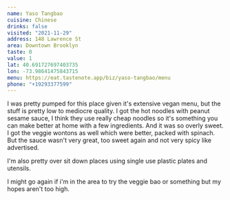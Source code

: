 ```yaml
---
name: Yaso Tangbao
cuisine: Chinese
drinks: false
visited: "2021-11-29"
address: 148 Lawrence St
area: Downtown Brooklyn
taste: 0
value: 1
lat: 40.691727697403735
lon: -73.98641475843715
menu: https://eat.tastenote.app/biz/yaso-tangbao/menu
phone: "+19293377599"
---
```


I was pretty pumped for this place given it's extensive vegan menu, but the stuff is pretty low to mediocre quality. I got the hot noodles with peanut sesame sauce, I think they use really cheap noodles so it's something you can make better at home with a few ingredients. And it was so overly sweet. I got the veggie wontons as well which were better, packed with spinach. But the sauce wasn't very great, too sweet again and not very spicy like advertised.

I'm also pretty over sit down places using single use plastic plates and utensils.

I might go again if i'm in the area to try the veggie bao or something but my hopes aren't too high.
